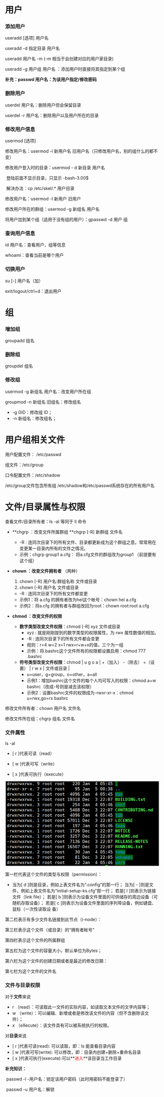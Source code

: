 # 用户

### 添加用户

useradd [选项] 用户名

useradd -d 指定目录 用户名

useradd 用户名 -m (-m 相当于会创建对应的用户家目录)

useradd -g 用户组 用户名	：添加用户时直接将其指定到某个组

**补充：passwd 用户名：为该用户指定/修改密码**

### 删除用户

userdel 用户名：删除用户但会保留目录

userdel -r 用户名：删除用户以及用户所在的目录

### 修改用户信息

usermod [选项] 

修改用户名：usermod  -l  新用户名  旧用户名（只修改用户名，别的组什么的都不变）

修改用户登入时的目录：usermod - d  新目录   用户名

​	登陆前面不显示目录，只显示 -bash-3.00$

​	解决办法：cp  /etc/skel/.*   用户目录

修改用户名：usermod -l 新用户  旧用户 

修改用户所在的群组：usermod -g 新组名 用户名

将用户加到某个组（适用于没有组的用户）：gpasswd -d 用户 组



### 查询用户信息

id 用户名：查看用户，组等信息

whoami：查看当前是哪个用户



### 切换用户

su  [-]  用户名（加）

exit/logout/ctrl+d：退出用户



# 组

### 增加组

groupadd 组名

### 删除组

groupdel 组名

### 修改组

usermod -g 新组名  用户名：改变用户所在组

groupmod -n 新组名 旧组名：修改组名

- -g GID：修改组 ID；
- -n 新组名：修改组名；









# 用户组相关文件

用户配置文件： /etc/passwd

组文件：/etc/group

口令配置文件：/etc/shadow

/etc/group文件包含所有组
/etc/shadow和/etc/passwd系统存在的所有用户名





# 文件/目录属性与权限

查看文件/目录所有者：ls  -al  等同于 ll 命令

- **chgrp ：改变文件所属群组 **chgrp [-R]  新群组 文件名

  - -R : 连同次目录下的所有文件、目录都更新成为这个群组之意。常常用在变更某一目录内所有的文件之情况。
  - 示例：chgrp  group1  a.cfg： 将a.cfg文件的群组改为group1 （前提要有这个组）

- **chown ：改变文件拥有者** （两种）

  1. chown [-R] 用户名:群组名称 文件或目录
  2.  chown [-R] 用户名 文件或目录

  - -R : 连同次目录下的所有文件都变更
  - 示例1：将 a.cfg 的拥有者改为hel这个帐号：chown hel a.cfg
  - 示例2：将a.cfg 的拥有者与群组改回为root：chown root:root a.cfg

- **chmod ：改变文件的权限**

  - **数字类型改变文件权限**：chmod [-R] xyz 文件或目录
    - xyz : 就是刚刚提到的数字类型的权限属性，为 rwx 属性数值的相加。
    - -R : 连同次目录下的所有文件都会变更
    - 规则：r=4 w=2 x=1   rwx=r+w+x的值，三个为一组
    - 示例：将.bashrc这个文件所有的权限都设置启用：chmod 777 .bashrc
  - **符号类型改变文件权限**：chmod | u g o a | +（加入） -（除去） =（设置） | r w x | 文件或目录 |
    - u=user，g=group，o=other，a=all
    - 示例1：增加bashrc这个文件的每个人均可写入的权限：chmod  a+w  bashrc（改成-号则是减去该权限）
    - 示例2：设置bashrc文件的权限成为-rwxr-xr-x：chmod  u=rwx,go=rx  bashrc

修改文件所有者：chown  用户名 文件名

修改文件所在组：chgrp 组名 文件名





### 文件属性

ls -al

- [ r ]代表可读（read）

- [ w ]代表可写（write）

- [ x ]代表可执行（execute）

<img src="../../assets/image-20210104215041582.png" alt="image-20210104215041582" style="zoom:80%;" />



第一栏代表这个文件的类型与权限（permission）：

- 当为[ d ]则是目录，例如上表文件名为“.config”的那一行；
  当为[ - ]则是文件，例如上表文件名为“initial-setup-ks.cfg”那一行；
  若是[ l ]则表示为链接文件（link file）；
  若是[ b ]则表示为设备文件里面的可供储存的周边设备（可随机存取设备）；
  若是[ c ]则表示为设备文件里面的序列埠设备，例如键盘、鼠标（一次性读取设
  备）

第二栏表示有多少文件名链接到此节点（i-node）：

第三栏表示这个文件（或目录）的“拥有者帐号”

第四栏表示这个文件的所属群组

第五栏为这个文件的容量大小，默认单位为Bytes；

第六栏为这个文件的创建日期或者是最近的修改日期：

第七栏为这个文件的文件名



### 文件与目录权限

对于**文件**来说

- r （read）：可读取此一文件的实际内容，如读取文本文件的文字内容等；
- w （write）：可以编辑、新增或者是修改该文件的内容（但不含删除该文件）；
- x （eXecute）：该文件具有可以被系统执行的权限。

对**目录**来说

- [ r ]代表可读(read): 可以读取，即：ls 能查看目录内容
- [ w ]代表可写(write): 可以修改，即：目录内创建+删除+重命名目录
- [ x ]代表可执行(execute):可以**<font color=red>进入</font>**该目录当工作目录





**补充知识：**

​	passwd -l -用户名：锁定该用户密码（此时用密码不能登录了）

​	passwd -u 用户名：解锁